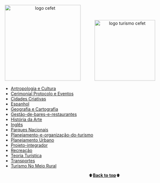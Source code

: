 <a name="back-to-top"></a>
<p align="center">
  <img height="250px" src="https://pbs.twimg.com/profile_images/834747012969005056/Ne1hISAM_400x400.jpg" alt="logo cefet">&emsp;&emsp;&emsp;
  <img height="200px" src="https://pbs.twimg.com/profile_images/684904010323750913/6PpT2k37_400x400.jpg" alt="logo turismo cefet">
</p>

- [Antropologia e Cultura](Turismo/Antropologia-e-cultura/)
- [Cerimonial Protocolo e Eventos](Turismo/Cerimonial-protocolo-e-eventos/)
- [Cidades Criativas](Turismo/Cidades-Criativas/)
- [Espanhol](Turismo/Espanhol/)
- [Geografia e Cartografia](Turismo/Gegrafia-e-cartografia/)
- [Gestão-de-bares-e-restaurantes](https://github.com/AnaMCMV/Turismo/tree/main/Turismo/Gestão-de-bares-e-restaurantes)
- [História da Arte](Turismo/História-da-arte/)
- [Inglês](Turismo/Inglês/)
- [Parques Nacionais](Turismo/Parques-nacionais/)
- [Planejamento-e-organização-do-turismo](Turismo/Planejamento-e-organização-do-turismo)
- [Planejamento Urbano](Turismo/Planejamento-urbano/)
- [Projeto-integrador](https://github.com/AnaMCMV/Turismo/tree/main/Turismo/Projeto-integrador)
- [Recreação](Turismo/Recreação/)
- [Teoria Turística](Turismo/Teoria-turística/)
- [Transportes](Turismo/Transportes/)
- [Turismo No Meio Rural](Turismo/Turismo-no-meio-rural/)


&emsp;&emsp;&emsp;&emsp;&emsp;&emsp;&emsp;&emsp;&emsp;&emsp;&emsp;&emsp;&emsp;&emsp;&emsp;&emsp;&emsp;&emsp;&emsp;&emsp;⬆️[**Back to top**](#back-to-top)⬆️
